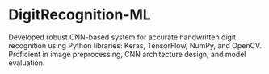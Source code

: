 # DigitRecognition-ML
Developed robust CNN-based system for accurate handwritten digit recognition using Python libraries: Keras, TensorFlow, NumPy, and OpenCV. Proficient in image preprocessing, CNN architecture design, and model evaluation.
